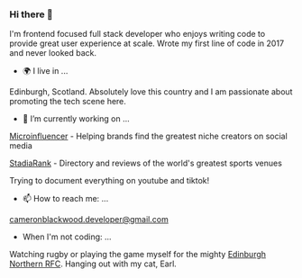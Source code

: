 ### Hi there 👋

I'm frontend focused full stack developer who enjoys writing code to provide great user experience at scale. Wrote my first line of code in 2017 and never looked back.

- 🌍 I live in ...

Edinburgh, Scotland. Absolutely love this country and I am passionate about promoting the tech scene here. 

- 🔭 I’m currently working on ...

[Microinfluencer](https://microinfluencer.club/) - Helping brands find the greatest niche creators on social media

[StadiaRank](https://www.stadiarank.com/) - Directory and reviews of the world's greatest sports venues 

Trying to document everything on youtube and tiktok!

- 📫 How to reach me: ...

cameronblackwood.developer@gmail.com

- When I'm not coding: ...

Watching rugby or playing the game myself for the mighty [Edinburgh Northern RFC](https://www.enrfc.co.uk/). Hanging out with my cat, Earl. 

